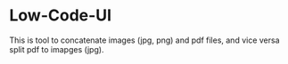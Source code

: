 # Low-Code-UI

This is tool to concatenate images (jpg, png) and pdf files, and vice versa split pdf to imapges (jpg).
